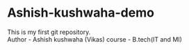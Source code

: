 # Ashish-kushwaha-demo
This is my first git repository.
<br>
Author - Ashish kushwaha (Vikas)
course - B.tech(IT and MI)